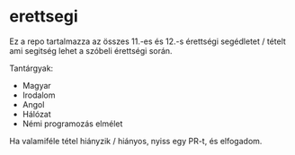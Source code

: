# erettsegi
Ez a repo tartalmazza az összes 11.-es és 12.-s érettségi segédletet / tételt ami segitség lehet a szóbeli érettségi során.

Tantárgyak:
- Magyar
- Irodalom
- Angol
- Hálózat
- Némi programozás elmélet

Ha valamiféle tétel hiányzik / hiányos, nyiss egy PR-t, és elfogadom.

